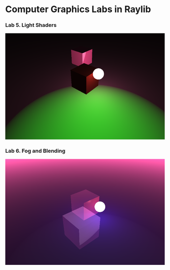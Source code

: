 # Computer Graphics Labs in Raylib 

### Lab 5. Light Shaders
![Lab 5](img/demo-5.png)

### Lab 6. Fog and Blending
![Lab 6. Fog](img/demo-6.png)